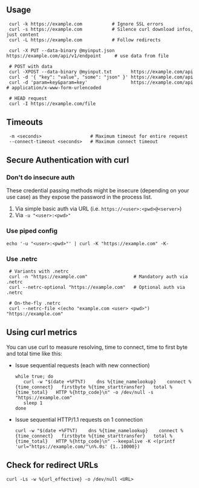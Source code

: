 ## Usage

     curl -k https://example.com           # Ignore SSL errors
     curl -s https://example.com           # Silence curl download infos, just content
     curl -L https://example.com           # Follow redirects
     
     curl -X PUT --data-binary @myinput.json https://example.com/api/v1/endpoint     # use data from file
     
     # POST with data
     curl -XPOST --data-binary @myinput.txt       https://example.com/api
     curl -d '{ "key": "value", "some": "json" }' https://example.com/api
     curl -d 'param=key&param=key'                https://example.com/api     # application/x-www-form-urlencoded
     
     # HEAD request
     curl -I https://example.com/file
     
## Timeouts

     -m <seconds>                  # Maximum timeout for entire request
     --connect-timeout <seconds>   # Maximum connect timeout

## Secure Authentication with curl

### Don't do insecure auth

These credential passing methods might be insecure (depending on your use case) as they expose the password in the process list.

1. Via simple basic auth via URL (i.e. `https://<user>:<pwd>@<server>`) 
2. Via `-u "<user>:<pwd>"`

### Use piped config

    echo '-u "<user>:<pwd>"' | curl -K "https://example.com" -K-

### Use .netrc
     
     # Variants with .netrc
     curl -n "https://example.com"                 # Mandatory auth via .netrc
     curl --netrc-optional "https://example.com"   # Optional auth via .netrc
     
     # On-the-fly .netrc
     curl --netrc-file <(echo "example.com <user> <pwd>") "https://example.com"


## Using curl metrics

You can use curl to measure resolving, time to connect, time to first byte and total time like this:

- Issue sequential requests (each with new connection)

      while true; do
         curl -w "$(date +%FT%T)    dns %{time_namelookup}    connect %{time_connect}   firstbyte %{time_starttransfer}   total %{time_total}   HTTP %{http_code}\n" -o /dev/null -s "https://example.com"
         sleep 1
      done

- Issue sequential HTTP/1.1 requests on 1 connection

      curl -w "$(date +%FT%T)    dns %{time_namelookup}    connect %{time_connect}   firstbyte %{time_starttransfer}   total %{time_total}   HTTP %{http_code}\n" --keepalive -K <(printf 'url="https://example.com/"\n%.0s' {1..10000})

## Check for redirect URLs

    curl -Ls -w %{url_effective} -o /dev/null <URL>
